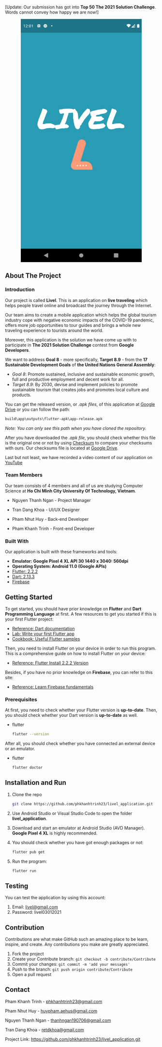 [Update: Our submission has got into **Top 50 The 2021 Solution Challenge**. Words cannot convey how happy we are now!]

<p align="center">
<img src="https://github.com/phkhanhtrinh23/livel_application/blob/main/images/screenshot.png" alt="Screenshot" width=400 height=800>
</p>


## About The Project


### Introduction

Our project is called **Livel**. This is an application on **live traveling** which helps people travel online and broadcast the journey through the Internet.

Our team aims to create a mobile application which helps the global tourism industry cope with negative economic impacts of the COVID-19 pandemic, offers more job opportunities to tour guides and brings a whole new traveling experience to tourists around the world.

Moreover, this application is the solution we have come up with to participate in **The 2021 Solution Challenge** contest from **Google Developers**.

We want to address **Goal 8** - more specifically, **Target 8.9** -  from the **17 Sustainable Development Goals** of **the United Nations General Assembly**:

- *Goal 8*: Promote sustained, inclusive and sustainable economic growth, full and productive employment and decent work for all.
- *Target 8.9*: By 2030, devise and implement policies to promote sustainable tourism that creates jobs and promotes local culture and products.

You can get the released version, or *.apk files*, of this application at [Google Drive](https://drive.google.com/drive/folders/11CuZw9MEu0m5IIXgmZs5H5Zhy9mDSRVI) or you can follow the path:

  ```sh
  build\app\outputs\flutter-apk\app-release.apk
  ```
*Note: You can only see this path when you have cloned the repository.*

After you have downloaded the *.apk file*, you should check whether this file is the original one or not by using [Checksum](https://www.howtogeek.com/363735/what-is-a-checksum-and-why-should-you-care/) to compare your checksums with ours. Our checksums file is located at [Google Drive](https://drive.google.com/drive/folders/1o77G3AW-q6T6-L511ZFN1XONtv6puDIm?usp=sharing).

Last but not least, we have recorded a video content of our application on [YouTube](https://www.youtube.com/watch?v=7OE8eJWqM7Q&ab_channel=KhoaTran)


### Team Members

Our team consists of 4 members and all of us are studying Computer Science at **Ho Chi Minh City University Of Technology, Vietnam**.

- Nguyen Thanh Ngan - Project Manager

- Tran Dang Khoa - UI/UX Designer

- Pham Nhut Huy - Back-end Developer

- Pham Khanh Trinh - Front-end Developer

### Built With

Our application is built with these frameworks and tools:
* **Emulator: Google Pixel 4 XL API 30 1440 x 3040: 560dpi**
* **Operating System: Android 11.0 (Google APIs)**
* [Flutter: 2.2.2](https://flutter.dev/docs/development/tools/sdk/releases)
* [Dart: 2.13.3](https://dart.dev/)
* [Firebase](https://firebase.google.com/)



## Getting Started

To get started, you should have prior knowledge on **Flutter** and **Dart Programming Language** at first. A few resources to get you started if this is your first Flutter project:

- [Reference: Dart documentation](https://dart.dev/guides)
- [Lab: Write your first Flutter app](https://flutter.dev/docs/get-started/codelab)
- [Cookbook: Useful Flutter samples](https://flutter.dev/docs/cookbook)

Then, you need to install Flutter on your device in order to run this program. This is a comprehensive guide on how to install Flutter on your device:

- [Reference: Flutter Install 2.2.2 Version](https://flutter.dev/docs/development/tools/sdk/releases)

Besides, if you have no prior knowledge on **Firebase**, you can refer to this site:

- [Reference: Learn Firebase fundamentals](https://firebase.google.com/docs/guides?authuser=0)



### Prerequisites

At first, you need to check whether your Flutter version is **up-to-date**. Then, you should check whether your Dart version is **up-to-date** as well.

* flutter

  ```sh
  flutter --version
  ```

After all, you should check whether you have connected an external device or an emulator.

* flutter

  ```sh
  flutter doctor
  ```



## Installation and Run

1. Clone the repo

   ```sh
   git clone https://github.com/phkhanhtrinh23/livel_application.git
   ```
  
2. Use Android Studio or Visual Studio Code to open the folder **livel_application**.
 
3. Download and start an emulator at Android Studio (AVD Manager). **Google Pixel 4 XL** is highly recommended.

4. You should check whether you have got enough packages or not:

    ```sh
    flutter pub get
    ```

5. Run the program:

   ```sh
   flutter run
   ```

## Testing
You can test the application by using this account:
1. Email: livel@gmail.com
2. Password: livel03012021


## Contribution

Contributions are what make GitHub such an amazing place to be learn, inspire, and create. Any contributions you make are greatly appreciated.

1. Fork the project
2. Create your Contribute branch: `git checkout -b contribute/Contribute`
3. Commit your changes: `git commit -m 'add your messages'`
4. Push to the branch: `git push origin contribute/Contribute`
5. Open a pull request



## Contact

Pham Khanh Trinh - phkhanhtrinh23@gmail.com

Pham Nhut Huy - huypham.aehus@gmail.com

Nguyen Thanh Ngan - thanhngan190706@gmail.com

Tran Dang Khoa - retdkhoa@gmail.com

Project Link: https://github.com/phkhanhtrinh23/livel_application.git

